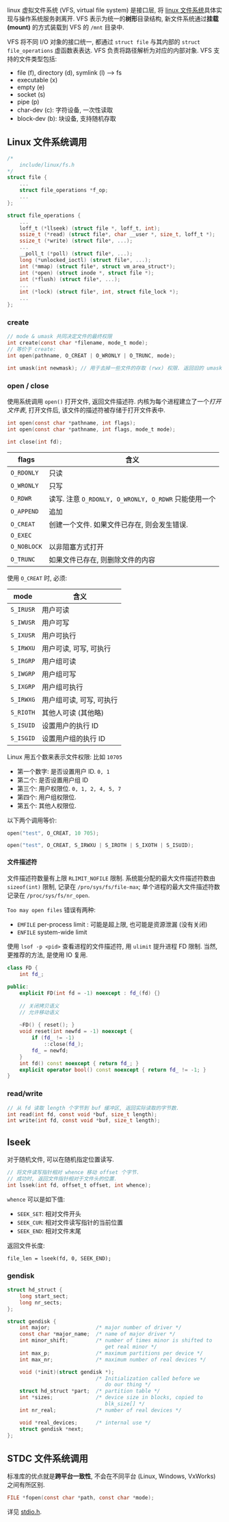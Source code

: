 linux 虚拟文件系统 (VFS, virtual file system) 是接口层, 将 [linux 文件系统](linux%20文件系统.md)具体实现与操作系统服务剥离开. VFS 表示为统一的**树形**目录结构, 新文件系统通过**挂载 (mount)** 的方式装载到 VFS 的 `/mnt` 目录中. 

VFS 将不同 I/O 对象的接口统一, 都通过 `struct file` 与其内部的 `struct file_operations` 虚函数表表达. VFS 负责将路径解析为对应的内部对象.
VFS 支持的文件类型包括:
- file (f), directory (d), symlink (l) --> fs 
- executable (x)
- empty (e)
- socket (s)
- pipe (p) 
- char-dev (c): 字符设备, 一次性读取
- block-dev (b): 块设备, 支持随机存取


## Linux 文件系统调用

```c
/*
	include/linux/fs.h
*/
struct file {
	...
	struct file_operations *f_op; 
	...
};

struct file_operations {
	...
	loff_t (*llseek) (struct file *, loff_t, int);
	ssize_t (*read) (struct file*, char __user *, size_t, loff_t *);
	ssize_t (*write) (struct file*, ...);
	...
	__poll_t (*poll) (struct file*, ...);
	long (*unlocked_ioctl) (struct file*, ...);
	int (*mmap) (struct file*, struct vm_area_struct*);
	int (*open) (struct inode *, struct file *);
	int (*flush) (struct file*, ...);
	...
	int (*lock) (struct file*, int, struct file_lock *);
	...
};
```

### create

```c
// mode & umask 共同决定文件的最终权限
int create(const char *filename, mode_t mode); 
// 等价于 create:
int open(pathname, O_CREAT | O_WRONLY | O_TRUNC, mode);

int umask(int newmask); // 用于去掉一些文件的存取 (rwx) 权限. 返回旧的 umask
```

### open / close 

使用系统调用 `open()` 打开文件, 返回文件描述符. 内核为每个进程建立了一个*打开文件表*, 打开文件后, 该文件的描述符被存储于打开文件表中.

```c
int open(const char *pathname, int flags);
int open(const char *pathname, int flags, mode_t mode);

int close(int fd);
```

| flags       | 含义             |
| ----------- | ---------------- |
| `O_RDONLY`  | 只读             |
| `O_WRONLY`  | 只写             |
| `O_RDWR`    | 读写. 注意 `O_RDONLY, O_WRONLY, O_RDWR` 只能使用一个             |
| `O_APPEND`  | 追加             |
| `O_CREAT`   | 创建一个文件. 如果文件已存在, 则会发生错误.     |
| `O_EXEC`    |                  |
| `O_NOBLOCK` | 以非阻塞方式打开 |
| `O_TRUNC`   | 如果文件已存在, 则删除文件的内容                 |

使用 `O_CREAT` 时, 必须:

| mode      | 含义                     |
| --------- | ------------------------ |
| `S_IRUSR` | 用户可读                 |
| `S_IWUSR` | 用户可写                 |
| `S_IXUSR` | 用户可执行               |
| `S_IRWXU` | 用户可读, 可写, 可执行   |
| `S_IRGRP` | 用户组可读               |
| `S_IWGRP` | 用户组可写               |
| `S_IXGRP` | 用户组可执行             |
| `S_IRWXG` | 用户组可读, 可写, 可执行 |
| `S_RIOTH` | 其他人可读 (其他略)      |
| `S_ISUID` | 设置用户的执行 ID          |
| `S_ISGID` | 设置用户组的执行 ID                         |

Linux 用五个数来表示文件权限: 比如 `10705`
- 第一个数字: 是否设置用户 ID. `0, 1`
- 第二个: 是否设置用户组 ID 
- 第三个: 用户权限位. `0, 1, 2, 4, 5, 7`
- 第四个: 用户组权限位.
- 第五个: 其他人权限位.

以下两个调用等价:

```c
open("test", O_CREAT, 10 705);

open("test", O_CREAT, S_IRWXU | S_IROTH | S_IXOTH | S_ISUID);
```

#### 文件描述符

文件描述符数量有上限 `RLIMIT_NOFILE` 限制. 系统能分配的最大文件描述符数由  `sizeof(int)` 限制, 记录在 `/pro/sys/fs/file-max`; 单个进程的最大文件描述符数记录在 `/proc/sys/fs/nr_open`.

`Too may open files` 错误有两种:
- `EMFILE` per-process limit : 可能是超上限, 也可能是资源泄漏 (没有关闭)
- `ENFILE` system-wide limit 

使用 `lsof -p <pid>` 查看进程的文件描述符, 用 `ulimit` 提升进程 FD 限制. 当然, 更推荐的方法, 是使用 IO 复用.

```cpp
class FD {
	int fd_;

public:
	explicit FD(int fd = -1) noexcept : fd_(fd) {}
	
	// 关闭拷贝语义
	// 允许移动语义
	
	~FD() { reset(); }
	void reset(int newfd = -1) noexcept {
		if (fd_ != -1)
			::close(fd_);
		fd_ = newfd;
	}
	int fd() const noexcept { return fd_; }
	explicit operator bool() const noexcept { return fd_ != -1; }
}
```

### read/write 

```c
// 从 fd 读取 length 个字节到 buf 缓冲区, 返回实际读取的字节数.
int read(int fd, const void *buf, size_t length);
int write(int fd, const void *buf, size_t length);
```

## lseek 

对于随机文件, 可以在随机指定位置读写. 

```c
// 将文件读写指针相对 whence 移动 offset 个字节. 
// 成功时, 返回文件指针相对于文件头的位置.
int lssek(int fd, offset_t offset, int whence);
```

`whence` 可以是如下值:
- `SEEK_SET`: 相对文件开头
- `SEEK_CUR`: 相对文件读写指针的当前位置
- `SEEK_END`: 相对文件末尾

返回文件长度:
```
file_len = lseek(fd, 0, SEEK_END);
```

### gendisk

```c
struct hd_struct {
    long start_sect;
    long nr_sects;
};

struct gendisk {
    int major;               /* major number of driver */
    const char *major_name;  /* name of major driver */
    int minor_shift;         /* number of times minor is shifted to
                                get real minor */
    int max_p;               /* maximum partitions per device */
    int max_nr;              /* maximum number of real devices */

    void (*init)(struct gendisk *); 
                             /* Initialization called before we 
                                do our thing */
    struct hd_struct *part;  /* partition table */
    int *sizes;              /* device size in blocks, copied to 
                                blk_size[] */
    int nr_real;             /* number of real devices */

    void *real_devices;      /* internal use */
    struct gendisk *next;
};
```

## STDC 文件系统调用

标准库的优点就是**跨平台一致性**, 不会在不同平台 (Linux, Windows, VxWorks) 之间有所区别.

```c
FILE *fopen(const char *path, const char *mode);
```

详见 [stdio.h](../../Language/C/stdio.md).